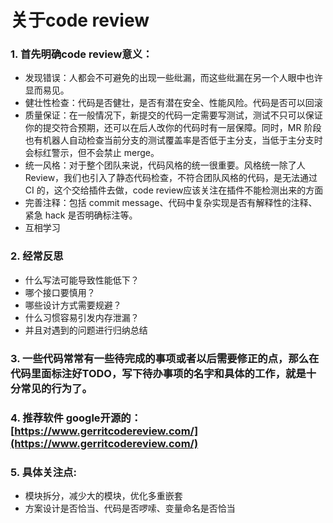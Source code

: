 # 关于code review
### 1. 首先明确code review意义：
- 发现错误：人都会不可避免的出现一些纰漏，而这些纰漏在另一个人眼中也许显而易见。
- 健壮性检查：代码是否健壮，是否有潜在安全、性能风险。代码是否可以回滚
- 质量保证：在一般情况下，新提交的代码一定需要写测试，测试不只可以保证你的提交符合预期，还可以在后人改你的代码时有一层保障。同时，MR 阶段也有机器人自动检查当前分支的测试覆盖率是否低于主分支，当低于主分支时会标红警示，但不会禁止 merge。
- 统一风格：对于整个团队来说，代码风格的统一很重要。风格统一除了人 Review，我们也引入了静态代码检查，不符合团队风格的代码，是无法通过 CI 的，这个交给插件去做，code review应该关注在插件不能检测出来的方面
- 完善注释：包括 commit message、代码中复杂实现是否有解释性的注释、紧急 hack 是否明确标注等。
- 互相学习

### 2. 经常反思
- 什么写法可能导致性能低下？
- 哪个接口要慎用？
- 哪些设计方式需要规避？
- 什么习惯容易引发内存泄漏？
- 并且对遇到的问题进行归纳总结

### 3. 一些代码常常有一些待完成的事项或者以后需要修正的点，那么在代码里面标注好TODO，写下待办事项的名字和具体的工作，就是十分常见的行为了。

### 4. 推荐软件  google开源的：[https://www.gerritcodereview.com/](https://www.gerritcodereview.com/)

### 5. 具体关注点:
- 模块拆分，减少大的模块，优化多重嵌套
- 方案设计是否恰当、代码是否啰嗦、变量命名是否恰当
